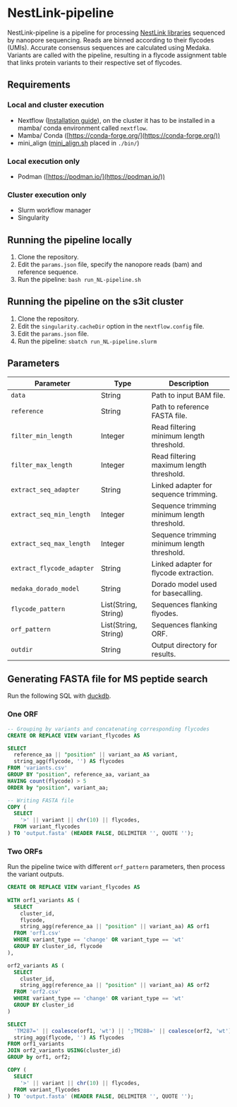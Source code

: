 # NestLink-pipeline
NestLink-pipeline is a pipeline for processing [NestLink libraries](https://www.nature.com/articles/s41592-019-0389-8) sequenced by nanopore sequencing. Reads are binned according to their flycodes (UMIs). Accurate consensus sequences are calculated using Medaka. Variants are called with the pipeline, resulting in a flycode assignment table that links protein variants to their respective set of flycodes.

## Requirements
### Local and cluster execution
- Nextflow ([Installation guide](https://www.nextflow.io/docs/latest/install.html)), on the cluster it has to be installed in a mamba/ conda environment called `nextflow`. 
- Mamba/ Conda ([https://conda-forge.org/](https://conda-forge.org/))
- mini_align ([mini_align.sh](https://raw.githubusercontent.com/nanoporetech/pomoxis/master/scripts/mini_align) placed in `./bin/`)
### Local execution only
- Podman ([https://podman.io/](https://podman.io/))
### Cluster execution only
- Slurm workflow manager
- Singularity

## Running the pipeline locally
1. Clone the repository.
2. Edit the `params.json` file, specify the nanopore reads (bam) and reference sequence.
3. Run the pipeline:
`bash run_NL-pipeline.sh`

## Running the pipeline on the s3it cluster
1. Clone the repository.
2. Edit the `singularity.cacheDir` option in the `nextflow.config` file.
3. Edit the `params.json` file.
4. Run the pipeline:
`sbatch run_NL-pipeline.slurm`

## Parameters
| Parameter                 | Type                 | Description                                 |
|---------------------------|----------------------|---------------------------------------------|
| `data`                    | String               | Path to input BAM file.                     |
| `reference`               | String               | Path to reference FASTA file.               |
| `filter_min_length`       | Integer              | Read filtering minimum length threshold.    |
| `filter_max_length`       | Integer              | Read filtering maximum length threshold.    |
| `extract_seq_adapter`     | String               | Linked adapter for sequence trimming.       |
| `extract_seq_min_length`  | Integer              | Sequence trimming minimum length threshold. |
| `extract_seq_max_length`  | Integer              | Sequence trimming minimum length threshold. |
| `extract_flycode_adapter` | String               | Linked adapter for flycode extraction.      |
| `medaka_dorado_model`     | String               | Dorado model used for basecalling.          |
| `flycode_pattern`         | List(String, String) | Sequences flanking flyodes.                 |
| `orf_pattern`             | List(String, String) | Sequences flanking ORF.                     |
| `outdir`                  | String               | Output directory for results.               |

## Generating FASTA file for MS peptide search
Run the following SQL with [duckdb](https://duckdb.org/).
### One ORF
```SQL
-- Grouping by variants and concatenating corresponding flycodes
CREATE OR REPLACE VIEW variant_flycodes AS

SELECT
  reference_aa || "position" || variant_aa AS variant,
  string_agg(flycode, '') AS flycodes
FROM 'variants.csv'
GROUP BY "position", reference_aa, variant_aa
HAVING count(flycode) > 5
ORDER by "position", variant_aa;

-- Writing FASTA file
COPY (
  SELECT
    '>' || variant || chr(10) || flycodes,
  FROM variant_flycodes
) TO 'output.fasta' (HEADER FALSE, DELIMITER '', QUOTE '');
```
### Two ORFs
Run the pipeline twice with different `orf_pattern` parameters, then process the variant outputs.
```SQL
CREATE OR REPLACE VIEW variant_flycodes AS
  
WITH orf1_variants AS (
  SELECT
    cluster_id,
    flycode,
    string_agg(reference_aa || "position" || variant_aa) AS orf1
  FROM 'orf1.csv'
  WHERE variant_type == 'change' OR variant_type == 'wt'
  GROUP BY cluster_id, flycode
),

orf2_variants AS (
  SELECT
    cluster_id,
    string_agg(reference_aa || "position" || variant_aa) AS orf2
  FROM 'orf2.csv'
  WHERE variant_type == 'change' OR variant_type == 'wt'
  GROUP BY cluster_id
)

SELECT
  'TM287=' || coalesce(orf1, 'wt') || ';TM288=' || coalesce(orf2, 'wt') AS variant,
  string_agg(flycode, '') AS flycodes
FROM orf1_variants
JOIN orf2_variants USING(cluster_id)
GROUP by orf1, orf2;

COPY (
  SELECT
    '>' || variant || chr(10) || flycodes,
  FROM variant_flycodes
) TO 'output.fasta' (HEADER FALSE, DELIMITER '', QUOTE '');
```